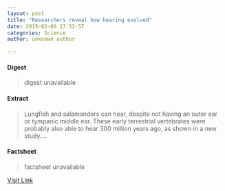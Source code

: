 ```yaml
---
layout: post
title: "Researchers reveal how hearing evolved"
date: 2015-02-06 17:52:57
categories: Science
author: unknown author

---
```



#### Digest
>digest unavailable

#### Extract
>Lungfish and salamanders can hear, despite not having an outer ear or tympanic middle ear. These early terrestrial vertebrates were probably also able to hear 300 million years ago, as shown in a new study....

#### Factsheet
>factsheet unavailable

[Visit Link](http://feeds.sciencedaily.com/~r/sciencedaily/~3/2AwB31XwWQ0/150206125257.htm)


